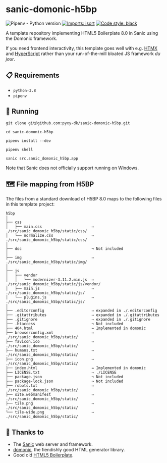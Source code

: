 # sanic-domonic-h5bp

![Pipenv - Python version][pipenv-badge-img]
[![Imports: isort][isort-badge-img]][isort-badge-href]
[![Code style: black][black-badge-img]][black-badge-href]

A template repository implementing HTML5 Boilerplate 8.0 in Sanic using the
Domonic framework.

If you need frontend interactivity, this template goes well with e.g.
[HTMX][htmx] and [HyperScript][hyperscript] rather than your run-of-the-mill
bloated JS framework *du jour*.

## 📋 Requirements

* `python-3.8`
* `pipenv`

## 🏃 Running

```text
git clone git@github.com:pyxy-dk/sanic-domonic-h5bp.git

cd sanic-domonic-h5bp

pipenv install --dev

pipenv shell

sanic src.sanic_domonic_h5bp.app
```

Note that Sanic does not officially support running on Windows.

## 🗺️ File mapping from H5BP

The files from a standard download of H5BP 8.0 maps to the following files in
this template project:

```text
h5bp
│
├── css
│   ├── main.css                      ⇒ ./src/sanic_domonic_h5bp/static/css/
│   └── normalize.css                 ⇒ ./src/sanic_domonic_h5bp/static/css/
│
├── doc                               ¬ Not included
│
├── img                               ⇒ ./src/sanic_domonic_h5bp/static/img/
│
├── js
│   ├── vendor
│   │   └── modernizer-3.11.2.min.js  ⇒ ./src/sanic_domonic_h5bp/static/js/vendor/
│   ├── main.js                       ⇒ ./src/sanic_domonic_h5bp/static/js/
│   └── plugins.js                    ⇒ ./src/sanic_domonic_h5bp/static/js/
│
├── .editorconfig                     ⇒ expanded in ./.editorconfig
├── .gitattributes                    ⇒ expanded in ./.gitattributes
├── .gitignore                        ⇒ expanded in ./.gitignore
├── .htaccess                         ¬ Not included
├── 404.html                          ⇏ Implemented in domonic
├── browserconfig.xml                 ⇒ ./src/sanic_domonic_h5bp/static/
├── favicon.ico                       ⇒ ./src/sanic_domonic_h5bp/static/
├── humans.txt                        ⇒ ./src/sanic_domonic_h5bp/static/
├── icon.png                          ⇒ ./src/sanic_domonic_h5bp/static/
├── index.html                        ⇏ Implemented in domonic
├── LICENSE.txt                       ⇒ ./LICENSE
├── package.json                      ¬ Not included
├── package-lock.json                 ¬ Not included
├── robots.txt                        ⇒ ./src/sanic_domonic_h5bp/static/
├── site.webmanifest                  ⇒ ./src/sanic_domonic_h5bp/static/
├── tile.png                          ⇒ ./src/sanic_domonic_h5bp/static/
└── tile-wide.png                     ⇒ ./src/sanic_domonic_h5bp/static/
```

## 🙏 Thanks to

* The [Sanic][sanic] web server and framework.
* [domonic], the fiendishly good HTML generator library.
* Good old [HTML5 Boilerplate][h5bp].


[black-badge-href]: https://github.com/psf/black
[black-badge-img]: https://img.shields.io/badge/code%20style-black-000000.svg
[domonic]: https://domonic.readthedocs.io/
[h5bp]: https://html5boilerplate.com/
[htmx]: https://htmx.org/
[hyperscript]: https://hyperscript.org/
[isort-badge-href]: https://pycqa.github.io/isort/
[isort-badge-img]: https://img.shields.io/badge/imports-isort-%231674b1?style=flat&labelColor=ef8336
[pipenv-badge-img]: https://img.shields.io/github/pipenv/locked/python-version/pyxy-dk/sanic-domonic-h5bp
[sanic]: https://sanicframework.org/
